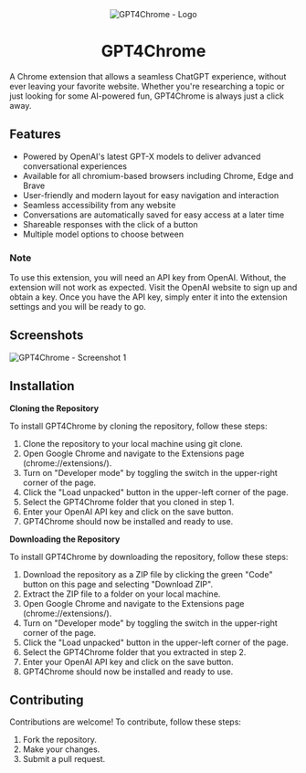 <div style="text-align:center;">
    <img src="https://github.com/jessedi0n/gpt4chrome/blob/main/doc/images/doc/images/gpt4chrome-logo.png" alt="GPT4Chrome - Logo" />
    <h1>GPT4Chrome</h1>
</div>

A Chrome extension that allows a seamless ChatGPT experience, without ever leaving your favorite website. Whether you're researching a topic or just looking for some AI-powered fun, GPT4Chrome is always just a click away.

## Features

- Powered by OpenAI's latest GPT-X models to deliver advanced conversational experiences
- Available for all chromium-based browsers including Chrome, Edge and Brave
- User-friendly and modern layout for easy navigation and interaction
- Seamless accessibility from any website
- Conversations are automatically saved for easy access at a later time
- Shareable responses with the click of a button
- Multiple model options to choose between

### Note
To use this extension, you will need an API key from OpenAI. Without, the extension will not work as expected. Visit the OpenAI website to sign up and obtain a key. Once you have the API key, simply enter it into the extension settings and you will be ready to go.

## Screenshots
![GPT4Chrome - Screenshot 1](https://github.com/jessedi0n/gpt4chrome/blob/main/doc/images/gpt4chrome-screenshot-1.png)

## Installation

**Cloning the Repository**

To install GPT4Chrome by cloning the repository, follow these steps:

1. Clone the repository to your local machine using git clone.
2. Open Google Chrome and navigate to the Extensions page (chrome://extensions/).
3. Turn on "Developer mode" by toggling the switch in the upper-right corner of the page.
4. Click the "Load unpacked" button in the upper-left corner of the page.
5. Select the GPT4Chrome folder that you cloned in step 1.
6. Enter your OpenAI API key and click on the save button.
7. GPT4Chrome should now be installed and ready to use.

**Downloading the Repository**

To install GPT4Chrome by downloading the repository, follow these steps:

1. Download the repository as a ZIP file by clicking the green "Code" button on this page and selecting "Download ZIP".
2. Extract the ZIP file to a folder on your local machine.
3. Open Google Chrome and navigate to the Extensions page (chrome://extensions/).
4. Turn on "Developer mode" by toggling the switch in the upper-right corner of the page.
5. Click the "Load unpacked" button in the upper-left corner of the page.
6. Select the GPT4Chrome folder that you extracted in step 2.
7. Enter your OpenAI API key and click on the save button.
8. GPT4Chrome should now be installed and ready to use.

## Contributing
Contributions are welcome! To contribute, follow these steps:

1. Fork the repository.
2. Make your changes.
3. Submit a pull request.
